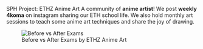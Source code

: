SPH Project: ETHZ Anime Art
A community of __anime artist__! We post __weekly 4koma__ on instagram sharing our ETH school life. We also hold monthly art sessions to teach some anime art techniques and share the joy of drawing.

<figure><img alt="Before vs After Exams" src="https://sph.ethz.ch/uploads/images/IMG_6034.JPG"/><figcaption>Before vs After Exams by ETHZ Anime Art</figcaption></figure>
